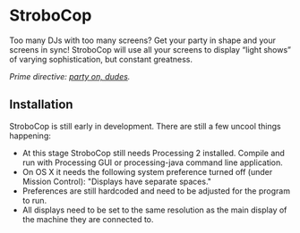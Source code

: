 # StroboCop

Too many DJs with too many screens? Get your party in shape and your screens in sync! StroboCop will use all your screens to display “light shows” of varying sophistication, but constant greatness.

*Prime directive: [party on, dudes](https://www.youtube.com/watch?v=N_yJFLvmjJY).*

## Installation
StroboCop is still early in development. There are still a few uncool things happening:
- At this stage StroboCop still needs Processing 2 installed. Compile and run with Processing GUI or processing-java command line application.
- On OS X it needs the following system preference turned off (under Mission Control): "Displays have separate spaces."
- Preferences are still hardcoded and need to be adjusted for the program to run.
- All displays need to be set to the same resolution as the main display of the machine they are connected to.